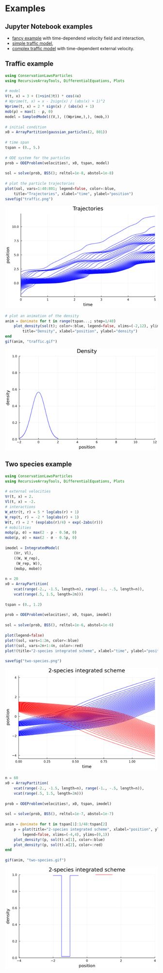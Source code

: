 # Examples

## Jupyter Notebook examples

- [fancy example](Fancy.html) with time-dependend velocity field and interaction,
- [simple traffic model](Traffic.html),
- [complex traffic model](Traffic_time-dependent.html) with time-dependent external velocity.

## Traffic example

```julia
using ConservationLawsParticles
using RecursiveArrayTools, DifferentialEquations, Plots

# model
V(t, x) = 3 + (1+sin(3t)) * cos(4x)
# Wprime(t, x) = x - 2sign(x) / (abs(x) + 1)^2
Wprime(t, x) = 2 * sign(x) / (abs(x) + 1)
mob(ρ) = max(1 - ρ, 0)
model = SampledModel((V,), ((Wprime,),), (mob,))

# initial condition
x0 = ArrayPartition(gaussian_particles(2, 801))

# time span
tspan = (0., 5.)

# ODE system for the particles
prob = ODEProblem(velocities!, x0, tspan, model)

sol = solve(prob, BS5(); reltol=1e-8, abstol=1e-8)

# plot the particle trajectories
plot(sol, vars=1:40:801; legend=false, color=:blue,
    title="Trajectories", xlabel="time", ylabel="position")
savefig("traffic.png")
```

![](traffic.png)

```julia
# plot an animation of the density
anim = @animate for t in range(tspan...; step=1/48)
    plot_density(sol(t); color=:blue, legend=false, xlims=(-2,12), ylims=(0,1),
        title="Density", xlabel="position", ylabel="density")
end
gif(anim, "traffic.gif")
```

![](traffic.gif)

## Two species example

```julia
using ConservationLawsParticles
using RecursiveArrayTools, DifferentialEquations, Plots

# external velocities
Vr(t, x) = 2.
Vl(t, x) = -2.
# interactions
W_attr(t, r) = 5 * log(abs(r) + 1)
W_rep(t, r) = -2 * log(abs(r) + 1)
W(t, r) = 2 * (exp(abs(r)/4) + exp(-2abs(r)))
# mobilities
mobρ(ρ, σ) = max(2 - ρ - 0.5σ, 0)
mobσ(ρ, σ) = max(2 - σ - 0.5ρ, 0)

imodel = IntegratedModel(
    (Vr, Vl),
    ((W, W_rep),
     (W_rep, W)),
    (mobρ, mobσ))

n = 20
x0 = ArrayPartition(
    vcat(range(-2., -1.5, length=n), range(-1., -.5, length=n)),
    vcat(range(.5, 1.5, length=2n)))

tspan = (0., 1.2)

prob = ODEProblem(velocities!, x0, tspan, imodel)

sol = solve(prob, BS5(), reltol=1e-6, abstol=1e-6)

plot(legend=false)
plot!(sol, vars=1:2n, color=:blue)
plot!(sol, vars=2n+1:4n, color=:red)
plot!(title="2-species integrated scheme", xlabel="time", ylabel="position")

savefig("two-species.png")
```

![](two-species.png)

```julia
n = 60
x0 = ArrayPartition(
    vcat(range(-2., -1.5, length=n), range(-1., -.5, length=n)),
    vcat(range(.5, 1.5, length=2n)))

prob = ODEProblem(velocities!, x0, tspan, imodel)

sol = solve(prob, BS5(), reltol=1e-7, abstol=1e-7)

anim = @animate for t in tspan[1]:1/48:tspan[2]
    p = plot(title="2-species integrated scheme", xlabel="position", ylabel="density",
        legend=false, xlims=(-4,4), ylims=(0,1))
    plot_density!(p, sol(t).x[1], color=:blue)
    plot_density!(p, sol(t).x[2], color=:red)
end

gif(anim, "two-species.gif")
```

![](two-species.gif)
